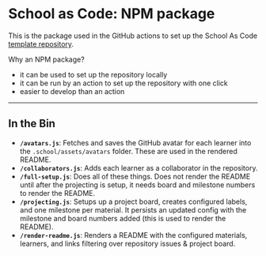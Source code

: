 # School as Code: NPM package

This is the package used in the GitHub actions to set up the School As Code [template repository](https://github.com/school-as-code/school-as-code).

Why an NPM package?

- it can be used to set up the repository locally
- it can be run by an action to set up the repository with one click
- easier to develop than an action

---

## In the Bin

- **`/avatars.js`**: Fetches and saves the GitHub avatar for each learner into
  the `.school/assets/avatars` folder. These are used in the rendered README.
- **`/collaborators.js`**: Adds each learner as a collaborator in the
  repository.
- **`/full-setup.js`**: Does all of these things. Does not render the README
  until after the projecting is setup, it needs board and milestone numbers to
  render the README.
- **`/projecting.js`**: Setups up a project board, creates configured labels,
  and one milestone per material. It persists an updated config with the
  milestone and board numbers added (this is used to render the README).
- **`/render-readme.js`**: Renders a README with the configured materials,
  learners, and links filtering over repository issues & project board.

